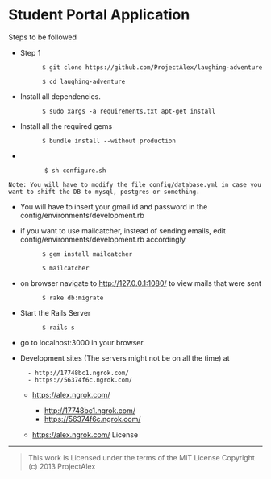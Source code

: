 Student Portal Application
==================
Steps to be followed

- Step 1
    
            $ git clone https://github.com/ProjectAlex/laughing-adventure

            $ cd laughing-adventure
- Install all dependencies. 
    
            $ sudo xargs -a requirements.txt apt-get install
- Install all the required gems
    
            $ bundle install --without production
- 
    
              $ sh configure.sh
    
    Note: You will have to modify the file config/database.yml in case you want to shift the DB to mysql, postgres or something. 

- You will have to insert your gmail id and password in the config/environments/development.rb

- if you want to use mailcatcher, instead of sending emails, edit config/environments/development.rb accordingly

            $ gem install mailcatcher 
    
            $ mailcatcher
    
- on browser navigate to http://127.0.0.1:1080/ to view mails that were sent 

            $ rake db:migrate
- Start the Rails Server 

            $ rails s
- go to localhost:3000 in your browser. 

- Development sites (The servers might not be on all the time) at 


        - http://17748bc1.ngrok.com/  
        - https://56374f6c.ngrok.com/
	- https://alex.ngrok.com/


        - http://17748bc1.ngrok.com/  
        - https://56374f6c.ngrok.com/
	- https://alex.ngrok.com/
License
----------

>This work is Licensed under the terms of the MIT License
>Copyright (c) 2013 ProjectAlex
